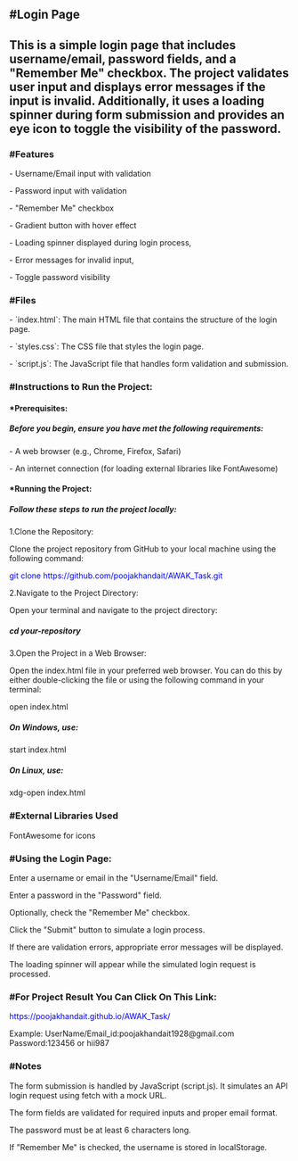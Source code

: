 <h2>#Login Page<h2>
        <p>This is a simple login page that includes username/email, password fields, and a "Remember Me" checkbox.
        The project validates user input and displays error messages if the input is invalid. Additionally, 
        it uses a loading spinner during form submission and provides an eye icon to toggle the visibility of the password.</p>
<h3>#Features</h3>
         <p>- Username/Email input with validation</p>
<p>- Password input with validation</p>
<p>- "Remember Me" checkbox</p>
<p>- Gradient button with hover effect</p>
<p>- Loading spinner displayed during login process,</p>
<p>- Error messages for invalid input,</p>
<p>- Toggle password visibility</p>
  
<h3>#Files</h3>
     <p>- `index.html`: The main HTML file that contains the structure of the login page.</p>
     <p>- `styles.css`: The CSS file that styles the login page.</p>
     <p>- `script.js`: The JavaScript file that handles form validation and submission.</p>
     
<h3>#Instructions to Run the Project:</h3>

 <h4>*Prerequisites:</h4>
                <h5>Before you begin, ensure you have met the following requirements:</h5>
                    <p>- A web browser (e.g., Chrome, Firefox, Safari)</p>
                    <p>- An internet connection (for loading external libraries like FontAwesome)</p>
<h4>*Running the Project:</h4>
                <h5>Follow these steps to run the project locally:</h5>
                     <p>1.Clone the Repository:</p>
                           <p>Clone the project repository from GitHub to your local machine using the following command:</p>
                           <p style="color:blue;">git clone https://github.com/poojakhandait/AWAK_Task.git</p>
                     <p>2.Navigate to the Project Directory:</p>
                           <p>Open your terminal and navigate to the project directory:</p>
                           <h5>cd your-repository</h5>
                     <p>3.Open the Project in a Web Browser:</p>
                           <p>Open the index.html file in your preferred web browser. You can do this by either double-clicking the file or using the following command in your terminal:</p>
                           <p>open index.html</p>
                           <h5>On Windows, use:</h5>
                           <p>start index.html</p>
                           <h5>On Linux, use:</h5>
                           <p>xdg-open index.html</p>
<h3>#External Libraries Used</h3>
                            <p>FontAwesome for icons</p>
<h3>#Using the Login Page:</h3>
                            <p>Enter a username or email in the "Username/Email" field.</p>
                             <p>Enter a password in the "Password" field.</p>
                            <p>Optionally, check the "Remember Me" checkbox.</p>
                            <p>Click the "Submit" button to simulate a login process.</p>
                             <p>If there are validation errors, appropriate error messages will be displayed.</p>
                           <p>The loading spinner will appear while the simulated login request is processed.</p>
<h3>#For Project Result You Can Click On This Link:</h3>
      <p style="color:blue;">https://poojakhandait.github.io/AWAK_Task/</p>
      Example:
      UserName/Email_id:poojakhandait1928@gmail.com
      Password:123456 or hii987
<h3>#Notes</h3>
       <p>The form submission is handled by JavaScript (script.js). It simulates an API login request using fetch with a mock URL.</p>
       <p>The form fields are validated for required inputs and proper email format.</p>
       <p>The password must be at least 6 characters long.</p>
        <p>If "Remember Me" is checked, the username is stored in localStorage.</p>
                           
                           


        
